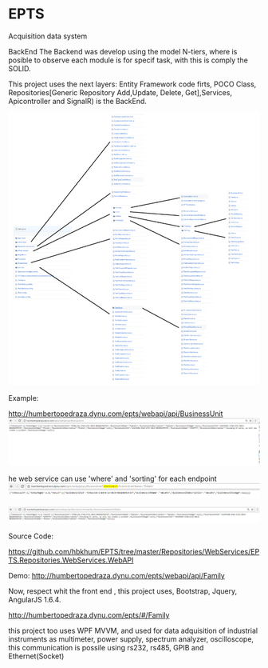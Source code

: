 # EPTS
Acquisition data system

BackEnd
The Backend was develop using the model N-tiers, where is posible to observe each module is for specif task, with this is comply the SOLID.

This project uses the next layers: Entity Framework code firts, POCO Class, Repositories[Generic Repository Add,Update, Delete, Get],Services, Apicontroller and SignalR) is the BackEnd.

![alt text](https://github.com/hbkhum/EPTS/blob/master/Architecture.png)


Example:

http://humbertopedraza.dynu.com/epts/webapi/api/BusinessUnit
![alt text](https://github.com/hbkhum/EPTS/blob/master/Web%20API%20Service.png)


he web service can use 'where' and 'sorting' for each endpoint
![alt text](https://github.com/hbkhum/EPTS/blob/master/Web%20Service%20Paging.png)

![alt text](https://github.com/hbkhum/EPTS/blob/master/Web%20API%20Service%20Sort.png)

Source Code:

https://github.com/hbkhum/EPTS/tree/master/Repositories/WebServices/EPTS.Repositories.WebServices.WebAPI




Demo:
http://humbertopedraza.dynu.com/epts/webapi/api/Family

Now, respect whit the front end , this project uses, Bootstrap, Jquery, AngularJS 1.6.4.

http://humbertopedraza.dynu.com/epts/#/Family


this project too uses WPF MVVM, and used for data adquisition of industrial instruments as multimeter, power supply, spectrum analyzer, oscilloscope, this communication is possile using rs232, rs485, GPIB and Ethernet(Socket)
